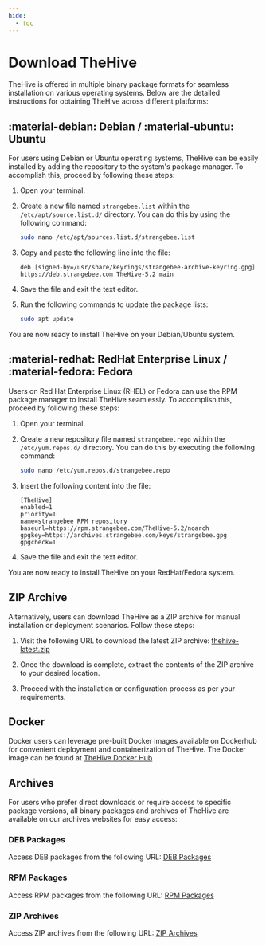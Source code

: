 ```yaml
---
hide:
  - toc
---
```


# Download TheHive

TheHive is offered in multiple binary package formats for seamless installation on various operating systems. Below are the detailed instructions for obtaining TheHive across different platforms:

## :material-debian: Debian / :material-ubuntu: Ubuntu

For users using Debian or Ubuntu operating systems, TheHive can be easily installed by adding the repository to the system's package manager. To accomplish this, proceed by following these steps:

1. Open your terminal.

2. Create a new file named `strangebee.list` within the `/etc/apt/source.list.d/` directory. You can do this by using the following command:
    ```bash
    sudo nano /etc/apt/sources.list.d/strangebee.list
    ```

3. Copy and paste the following line into the file:
    ```text
    deb [signed-by=/usr/share/keyrings/strangebee-archive-keyring.gpg] https://deb.strangebee.com TheHive-5.2 main
    ```

4. Save the file and exit the text editor.

5. Run the following commands to update the package lists:
    ```bash
    sudo apt update
    ```

You are now ready to install TheHive on your Debian/Ubuntu system.

## :material-redhat: RedHat Enterprise Linux / :material-fedora: Fedora

Users on Red Hat Enterprise Linux (RHEL) or Fedora can use the RPM package manager to install TheHive seamlessly. To accomplish this, proceed by following these steps:

1. Open your terminal.

2. Create a new repository file named `strangebee.repo` within the `/etc/yum.repos.d/` directory. You can do this by executing the following command:
    ```bash
    sudo nano /etc/yum.repos.d/strangebee.repo
    ```

3. Insert the following content into the file:
    ```text
    [TheHive]
    enabled=1
    priority=1
    name=strangebee RPM repository
    baseurl=https://rpm.strangebee.com/TheHive-5.2/noarch
    gpgkey=https://archives.strangebee.com/keys/strangebee.gpg
    gpgcheck=1
    ```

4. Save the file and exit the text editor.

You are now ready to install TheHive on your RedHat/Fedora system.

## ZIP Archive

Alternatively, users can download TheHive as a ZIP archive for manual installation or deployment scenarios. Follow these steps:

1. Visit the following URL to download the latest ZIP archive: [thehive-latest.zip](https://archives.strangebee.com/zip/thehive-latest.zip)

2. Once the download is complete, extract the contents of the ZIP archive to your desired location.

3. Proceed with the installation or configuration process as per your requirements.

## Docker
Docker users can leverage pre-built Docker images available on Dockerhub for convenient deployment and containerization of TheHive. The Docker image can be found at [TheHive Docker Hub](https://hub.docker.com/r/strangebee/TheHive)


## Archives

For users who prefer direct downloads or require access to specific package versions, all binary packages and archives of TheHive are available on our archives websites for easy access:

### DEB Packages
Access DEB packages from the following URL: [DEB Packages](https://archives.strangebee.com/deb/)

### RPM Packages
Access RPM packages from the following URL: [RPM Packages](https://archives.strangebee.com/rpm/)

### ZIP Archives
Access ZIP archives from the following URL: [ZIP Archives](https://archives.strangebee.com/zip/)
